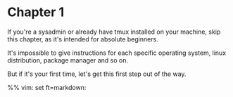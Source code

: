 # Chapter 1

If you're a sysadmin or already have tmux installed on your machine, skip this chapter, as it's intended for
absolute beginners.

It's impossible to give instructions for each specific operating system, linux distribution, package manager and so on.

But if it's your first time, let's get this first step out of the way.

%% vim: set ft=markdown:
